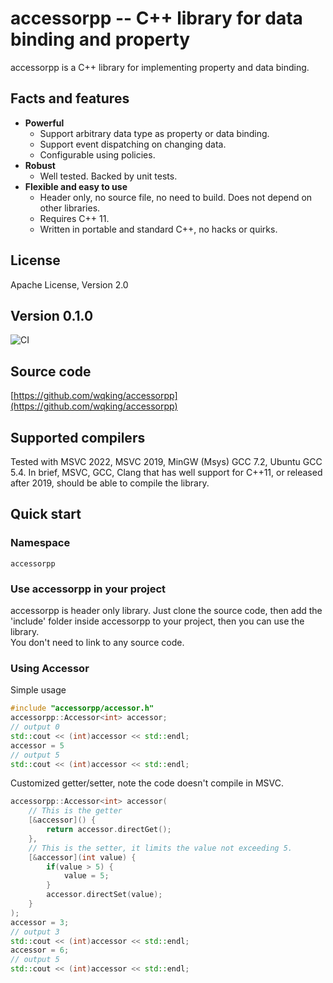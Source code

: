 # accessorpp -- C++ library for data binding and property

accessorpp is a C++ library for implementing property and data binding.

## Facts and features

- **Powerful**
    - Support arbitrary data type as property or data binding.
    - Support event dispatching on changing data.
    - Configurable using policies.
- **Robust**
    - Well tested. Backed by unit tests.
- **Flexible and easy to use**
    - Header only, no source file, no need to build. Does not depend on other libraries.
    - Requires C++ 11.
    - Written in portable and standard C++, no hacks or quirks.

## License

Apache License, Version 2.0  

## Version 0.1.0
![CI](https://github.com/wqking/accessorpp/workflows/CI/badge.svg)

## Source code

[https://github.com/wqking/accessorpp](https://github.com/wqking/accessorpp)

## Supported compilers

Tested with MSVC 2022, MSVC 2019, MinGW (Msys) GCC 7.2, Ubuntu GCC 5.4.
In brief, MSVC, GCC, Clang that has well support for C++11, or released after 2019, should be able to compile the library.

## Quick start

### Namespace

`accessorpp`

### Use accessorpp in your project

accessorpp is header only library. Just clone the source code, then add the 'include' folder inside accessorpp to your project, then you can use the library.  
You don't need to link to any source code.  

### Using Accessor

Simple usage

```c++
#include "accessorpp/accessor.h"
accessorpp::Accessor<int> accessor;
// output 0
std::cout << (int)accessor << std::endl;
accessor = 5
// output 5
std::cout << (int)accessor << std::endl;
```

Customized getter/setter, note the code doesn't compile in MSVC.

```c++
accessorpp::Accessor<int> accessor(
    // This is the getter
    [&accessor]() {
        return accessor.directGet();
    },
    // This is the setter, it limits the value not exceeding 5.
    [&accessor](int value) {
        if(value > 5) {
            value = 5;
        }
        accessor.directSet(value);  
    }
);
accessor = 3;
// output 3
std::cout << (int)accessor << std::endl;
accessor = 6;
// output 5
std::cout << (int)accessor << std::endl;
```
